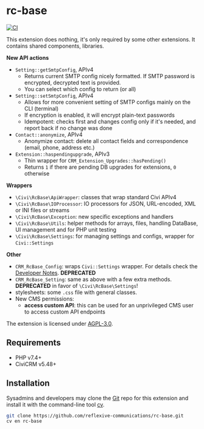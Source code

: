 # rc-base

[![CI](https://github.com/reflexive-communications/rc-base/actions/workflows/main.yml/badge.svg)](https://github.com/reflexive-communications/rc-base/actions/workflows/main.yml)

This extension does nothing, it's only required by some other extensions. It contains shared components, libraries.

**New API actions**

-   `Setting::getSmtpConfig`, APIv4
    -   Returns current SMTP config nicely formatted. If SMTP password is encrypted, decrypted text is provided.
    -   You can select which config to return (or all)
-   `Setting::setSmtpConfig`, APIv4
    -   Allows for more convenient setting of SMTP configs mainly on the CLI (terminal)
    -   If encryption is enabled, it will encrypt plain-text passwords
    -   Idempotent: checks first and changes config only if it's needed, and report back if no change was done
-   `Contact::anonymize`, APIv4
    -   Anonymize contact: delete all contact fields and correspondence (email, phone, address etc.)
-   `Extension::haspendingupgrade`, APIv3
    -   Thin wrapper for `CRM_Extension_Upgrades::hasPending()`
    -   Returns `1` if there are pending DB upgrades for extensions, `0` otherwise

**Wrappers**

-   `\Civi\RcBase\ApiWrapper`: classes that wrap standard Civi APIv4
-   `\Civi\RcBase\IOProcessor`: IO processors for JSON, URL-encoded, XML or INI files or streams
-   `\Civi\RcBase\Exception`: new specific exceptions and handlers
-   `\Civi\RcBase\Utils`: helper methods for arrays, files, handling DataBase, UI management and for PHP unit testing
-   `\Civi\RcBase\Settings`: for managing settings and configs, wrapper for `Civi::Settings`

**Other**

-   `CRM_RcBase_Config`: wraps `Civi::Settings` wrapper. For details check the [Developer Notes](DEVELOPER.md). **DEPRECATED**
-   `CRM_RcBase_Setting`: same as above with a few extra methods. **DEPRECATED** in favor of `\Civi\RcBase\Settings`!
-   stylesheets: some `.css` file with general classes.
-   New CMS permissions:
    -   **access custom API**: this can be used for an unprivileged CMS user to access custom API endpoints

The extension is licensed under [AGPL-3.0](LICENSE.txt).

## Requirements

-   PHP v7.4+
-   CiviCRM v5.48+

## Installation

Sysadmins and developers may clone the [Git](https://en.wikipedia.org/wiki/Git) repo for this extension and install it with the command-line tool [cv](https://github.com/civicrm/cv).

```bash
git clone https://github.com/reflexive-communications/rc-base.git
cv en rc-base
```
